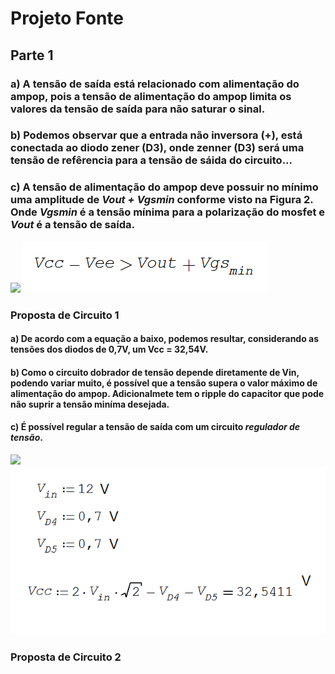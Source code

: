 # Projeto Fonte

## Parte 1

### a) A tensão de saída está relacionado com alimentação do ampop, pois a tensão de alimentação do ampop limita os valores da tensão de saída para não saturar o sinal.

### b) Podemos observar que a entrada não inversora (+), está conectada ao diodo zener (D3), onde zenner (D3) será uma tensão de refêrencia para a tensão de sáida do circuito... 

### c) A tensão de alimentação do ampop deve possuir no mínimo uma amplitude de _Vout + Vgsmin_ conforme visto na Figura 2. Onde _Vgsmin_ é a tensão mínima para a polarização do mosfet e _Vout_ é a tensão de saída.

![](https://github.com/JoaoPedrogrb/ELN22104_2020_2/blob/main/Jo%C3%A3o%20Pedro/Projeto/Imagens/Circuito1.PNG)
![](https://github.com/JoaoPedrogrb/ELN22104_2020_2/blob/main/Jo%C3%A3o%20Pedro/Projeto/Imagens/Tens%C3%A3o%20minima%20para%20alimenta%C3%A7%C3%A3o%20do%20ampop.PNG)

### Proposta de Circuito 1
#### a) De acordo com a equação a baixo, podemos resultar, considerando as tensões dos diodos de 0,7V, um Vcc = 32,54V.
#### b) Como o circuito dobrador de tensão depende diretamente de Vin, podendo variar muito, é possível que a tensão supera o valor máximo de alimentação do ampop. Adicionalmete tem o ripple do capacitor que pode não suprir a tensão miníma desejada.
#### c) É possível regular a tensão de saída com um circuito _regulador de tensão_.

![](https://github.com/JoaoPedrogrb/ELN22104_2020_2/blob/main/Jo%C3%A3o%20Pedro/Projeto/Imagens/Circuito2.PNG)
![](https://github.com/JoaoPedrogrb/ELN22104_2020_2/blob/main/Jo%C3%A3o%20Pedro/Projeto/Imagens/Equa%C3%A7%C3%A3o%20do%20Vin12V.PNG)

### Proposta de Circuito 2
